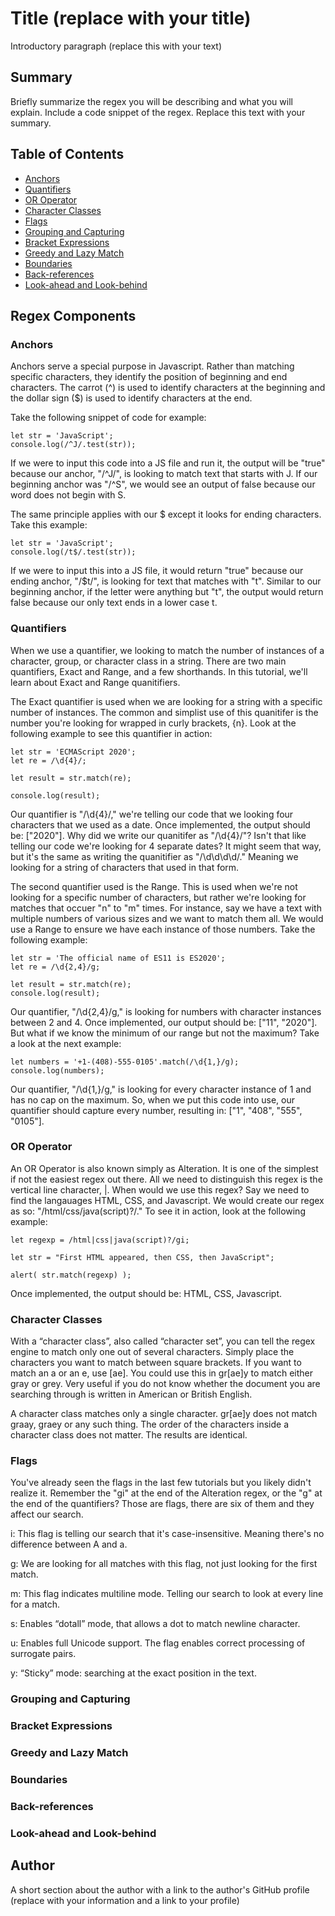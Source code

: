 # Title (replace with your title)

Introductory paragraph (replace this with your text)

## Summary

Briefly summarize the regex you will be describing and what you will explain. Include a code snippet of the regex. Replace this text with your summary.

## Table of Contents

- [Anchors](#anchors)
- [Quantifiers](#quantifiers)
- [OR Operator](#or-operator)
- [Character Classes](#character-classes)
- [Flags](#flags)
- [Grouping and Capturing](#grouping-and-capturing)
- [Bracket Expressions](#bracket-expressions)
- [Greedy and Lazy Match](#greedy-and-lazy-match)
- [Boundaries](#boundaries)
- [Back-references](#back-references)
- [Look-ahead and Look-behind](#look-ahead-and-look-behind)

## Regex Components

### Anchors

Anchors serve a special purpose in Javascript. Rather than matching specific characters, they identify the position of beginning and end characters. The carrot (^) is used to identify characters at the beginning and the dollar sign ($) is used to identify characters at the end. 

Take the following snippet of code for example:

    let str = 'JavaScript';
    console.log(/^J/.test(str));

If we were to input this code into a JS file and run it, the output will be "true" because our anchor, "/^J/", is looking to match text that starts with J. If our beginning anchor was "/^S", we would see an output of false because our word does not begin with S. 

The same principle applies with our $ except it looks for ending characters. Take this example:

    let str = 'JavaScript';
    console.log(/t$/.test(str));

If we were to input this into a JS file, it would return "true" because our ending anchor, "/$t/", is looking for text that matches with "t". Similar to our beginning anchor, if the letter were anything but "t", the output would return false because our only text ends in a lower case t. 

### Quantifiers

When we use a quantifier, we looking to match the number of instances of a character, group, or character class in a string. There are two main quantifiers, Exact and Range, and a few shorthands. In this tutorial, we'll learn about Exact and Range quanitifiers. 

The Exact quantifier is used when we are looking for a string with a specific number of instances. The common and simplist use of this quanitifer is the number you're looking for wrapped in curly brackets, {n}. Look at the following example to see this quantifier in action:

    let str = 'ECMAScript 2020';
    let re = /\d{4}/;

    let result = str.match(re);

    console.log(result);

Our quantifier is "/\d{4}/," we're telling our code that we looking four characters that we used as a date. Once implemented, the output should be: ["2020"]. Why did we write our quanitifer as "/\d{4}/"? Isn't that like telling our code we're looking for 4 separate dates? It might seem that way, but it's the same as writing the quanitifier as "/\d\d\d\d/." Meaning we looking for a string of characters that used in that form. 

The second quantifier used is the Range. This is used when we're not looking for a specific number of characters, but rather we're looking for matches that occuer "n" to "m" times. For instance, say we have a text with multiple numbers of various sizes and we want to match them all. We would use a Range to ensure we have each instance of those numbers. Take the following example:

    let str = 'The official name of ES11 is ES2020';
    let re = /\d{2,4}/g;

    let result = str.match(re);
    console.log(result);

Our quantifier, "/\d{2,4}/g," is looking for numbers with character instances between 2 and 4. Once implemented, our output should be: ["11", "2020"]. But what if we know the minimum of our range but not the maximum? Take a look at the next example: 

    let numbers = '+1-(408)-555-0105'.match(/\d{1,}/g);
    console.log(numbers);

Our quantifier, "/\d{1,}/g," is looking for every character instance of 1 and has no cap on the maximum. So, when we put this code into use, our quantifier should capture every number, resulting in: ["1", "408", "555", "0105"].

### OR Operator

An OR Operator is also known simply as Alteration. It is one of the simplest if not the easiest regex out there. All we need to distinguish this regex is the vertical line character, |. When would we use this regex? Say we need to find the langauages HTML, CSS, and Javascript. We would create our regex as so: "/html/css/java(script)?/." To see it in action, look at the following example: 

    let regexp = /html|css|java(script)?/gi;

    let str = "First HTML appeared, then CSS, then JavaScript";

    alert( str.match(regexp) );

Once implemented, the output should be: HTML, CSS, Javascript. 

### Character Classes

With a “character class”, also called “character set”, you can tell the regex engine to match only one out of several characters. Simply place the characters you want to match between square brackets. If you want to match an a or an e, use [ae]. You could use this in gr[ae]y to match either gray or grey. Very useful if you do not know whether the document you are searching through is written in American or British English.

A character class matches only a single character. gr[ae]y does not match graay, graey or any such thing. The order of the characters inside a character class does not matter. The results are identical.

### Flags

You've already seen the flags in the last few tutorials but you likely didn't realize it. Remember the "gi" at the end of the Alteration regex, or the "g" at the end of the quantifiers? Those are flags, there are six of them and they affect our search. 

i: This flag is telling our search that it's case-insensitive. Meaning there's no difference between A and a. 

g: We are looking for all matches with this flag, not just looking for the first match. 

m: This flag indicates multiline mode. Telling our search to look at every line for a match. 

s: Enables “dotall” mode, that allows a dot to match newline character.

u: Enables full Unicode support. The flag enables correct processing of surrogate pairs.

y: “Sticky” mode: searching at the exact position in the text. 

### Grouping and Capturing



### Bracket Expressions

### Greedy and Lazy Match

### Boundaries

### Back-references

### Look-ahead and Look-behind

## Author

A short section about the author with a link to the author's GitHub profile (replace with your information and a link to your profile)
